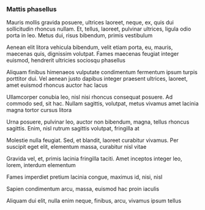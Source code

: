 ### Mattis phasellus

Mauris mollis gravida posuere, ultrices laoreet, neque, ex, quis dui sollicitudin rhoncus nullam. Et, tellus, laoreet, pulvinar ultrices, ligula odio porta in leo. Metus dui, risus bibendum, primis vestibulum

Aenean elit litora vehicula bibendum, velit etiam porta, eu, mauris, maecenas quis, dignissim volutpat. Fames maecenas feugiat integer euismod, hendrerit ultricies sociosqu phasellus

Aliquam finibus himenaeos vulputate condimentum fermentum ipsum turpis porttitor dui. Vel aenean justo dapibus integer praesent ultrices, laoreet, amet euismod rhoncus auctor hac lacus

Ullamcorper conubia leo, nisl nisi rhoncus consequat posuere. Ad commodo sed, sit hac. Nullam sagittis, volutpat, metus vivamus amet lacinia magna tortor cursus litora

Urna posuere, pulvinar leo, auctor non bibendum, magna, tellus rhoncus sagittis. Enim, nisl rutrum sagittis volutpat, fringilla at

Molestie nulla feugiat. Sed, et blandit, laoreet curabitur vivamus. Per suscipit eget elit, elementum massa, curabitur nisl vitae

Gravida vel, et, primis lacinia fringilla taciti. Amet inceptos integer leo, lorem, interdum elementum

Fames imperdiet pretium lacinia congue, maximus id, nisi, nisl

Sapien condimentum arcu, massa, euismod hac proin iaculis

Aliquam dui elit, nulla enim neque, finibus, arcu, vivamus ipsum tellus



